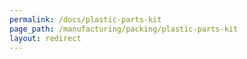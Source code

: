 ```yaml
---
permalink: /docs/plastic-parts-kit
page_path: /manufacturing/packing/plastic-parts-kit
layout: redirect
---
```


